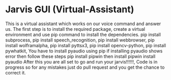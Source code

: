 # Jarvis GUI (Virtual-Assistant)
This is a virtual assistant which works on our voice command and answer us.
The first step is to install the required package, create a virtual  environment and use pip command to install the dependencies.
pip install subprocess,
pip install speech_recognition,
pip install  webbrowser,
pip install wolframalpha,
pip install pyttsx3,
pip install opencv-python,
pip install pywhatkit,
You have to install pyaudio using pip 
if installing pyaudio shows error then follow these steps
pip install pipwin then install pipwin install pyaudio
After this you are all set to go and run your jarvis!!!!!!, Code is in progress so for any mistakes just do pull request and you get the chance to correct it.
